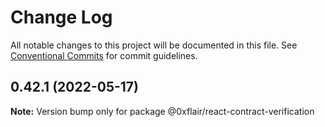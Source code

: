 # Change Log

All notable changes to this project will be documented in this file.
See [Conventional Commits](https://conventionalcommits.org) for commit guidelines.

## 0.42.1 (2022-05-17)

**Note:** Version bump only for package @0xflair/react-contract-verification
